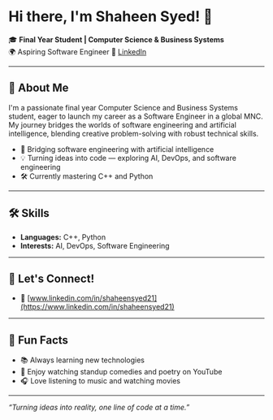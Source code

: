 # Hi there, I'm Shaheen Syed! 👋

🎓 **Final Year Student | Computer Science & Business Systems**  
🌍 Aspiring Software Engineer 
🔗 [LinkedIn](https://www.linkedin.com/in/shaheensyed21)

---

## 🚀 About Me

I'm a passionate final year Computer Science and Business Systems student, eager to launch my career as a Software Engineer in a global MNC. My journey bridges the worlds of software engineering and artificial intelligence, blending creative problem-solving with robust technical skills.

- 🌟 Bridging software engineering with artificial intelligence  
- 💡 Turning ideas into code — exploring AI, DevOps, and software engineering  
- 🛠️ Currently mastering C++ and Python  

---

## 🛠️ Skills

- **Languages:** C++, Python  
- **Interests:** AI, DevOps, Software Engineering  

---

## 💼 Let's Connect!

- 🔗 [www.linkedin.com/in/shaheensyed21](https://www.linkedin.com/in/shaheensyed21)

---

## 🎵 Fun Facts

- 📚 Always learning new technologies
- 🎤 Enjoy watching standup comedies and poetry on YouTube
- 🎧 Love listening to music and watching movies

---

*“Turning ideas into reality, one line of code at a time.”*
